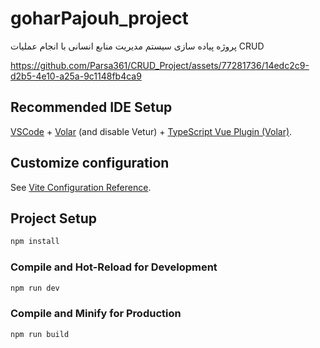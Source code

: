 # goharPajouh_project

پروژه پیاده سازی سیستم مدیریت منابع انسانی با انجام عملیات CRUD

https://github.com/Parsa361/CRUD_Project/assets/77281736/14edc2c9-d2b5-4e10-a25a-9c1148fb4ca9



## Recommended IDE Setup

[VSCode](https://code.visualstudio.com/) + [Volar](https://marketplace.visualstudio.com/items?itemName=Vue.volar) (and disable Vetur) + [TypeScript Vue Plugin (Volar)](https://marketplace.visualstudio.com/items?itemName=Vue.vscode-typescript-vue-plugin).

## Customize configuration

See [Vite Configuration Reference](https://vitejs.dev/config/).

## Project Setup

```sh
npm install
```

### Compile and Hot-Reload for Development

```sh
npm run dev
```

### Compile and Minify for Production

```sh
npm run build
```
